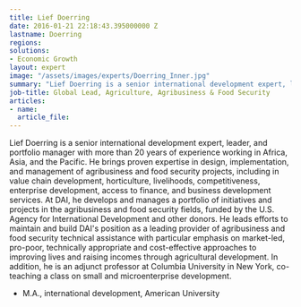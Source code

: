 ```yaml
---
title: Lief Doerring
date: 2016-01-21 22:18:43.395000000 Z
lastname: Doerring
regions:
solutions:
- Economic Growth
layout: expert
image: "/assets/images/experts/Doerring_Inner.jpg"
summary: "Lief Doerring is a senior international development expert, leader, and portfolio manager with more than 20 years of experience working in Africa, Asia, and the Pacific."
job-title: Global Lead, Agriculture, Agribusiness & Food Security
articles:
- name:
  article_file:
---
```

Lief Doerring is a senior international development expert, leader, and portfolio manager with more than 20 years of experience working in Africa, Asia, and the Pacific. He brings proven expertise in design, implementation, and management of agribusiness and food security projects, including in value chain development, horticulture, livelihoods, competitiveness, enterprise development, access to finance, and business development services. At DAI, he develops and manages a portfolio of initiatives and projects in the agribusiness and food security fields, funded by the U.S. Agency for International Development and other donors. He leads efforts to maintain and build DAI's position as a leading provider of agribusiness and food security technical assistance with particular emphasis on market-led, pro-poor, technically appropriate and cost-effective approaches to improving lives and raising incomes through agricultural development. In addition, he is an adjunct professor at Columbia University in New York, co-teaching a class on small and microenterprise development.

* M.A., international development, American University
